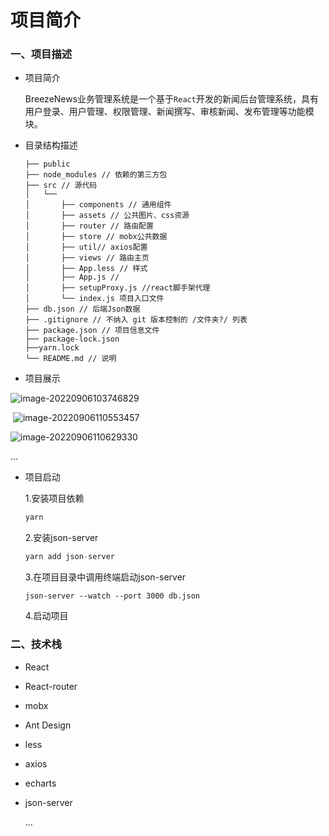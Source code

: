 # 项目简介

### 一、项目描述

* 项目简介

  BreezeNews业务管理系统是一个基于`React`开发的新闻后台管理系统，具有用户登录、用户管理、权限管理、新闻撰写、审核新闻、发布管理等功能模块。

* 目录结构描述

  ```
  ├── public  
  ├── node_modules // 依赖的第三方包
  ├── src // 源代码
  │   └── 
  │       ├── components // 通用组件
  │       ├── assets // 公共图片、css资源
  │       ├── router // 路由配置
  │       ├── store // mobx公共数据
  │       ├── util// axios配置
  │       ├── views // 路由主页
  │       ├── App.less // 样式
  │       ├── App.js // 
  │       ├── setupProxy.js //react脚手架代理
  │       └── index.js 项目入口文件
  ├── db.json // 后端Json数据
  ├── .gitignore // 不纳入 git 版本控制的 /文件夹?/ 列表
  ├── package.json // 项目信息文件
  ├── package-lock.json 
  ├──yarn.lock 
  └── README.md // 说明
  
  ```

* 项目展示

![image-20220906103746829](C:\Users\86152\AppData\Roaming\Typora\typora-user-images\image-20220906103746829.png)

​	![image-20220906110553457](C:\Users\86152\AppData\Roaming\Typora\typora-user-images\image-20220906110553457.png)

![image-20220906110629330](C:\Users\86152\AppData\Roaming\Typora\typora-user-images\image-20220906110629330.png)

...

* 项目启动

  1.安装项目依赖

  ```js
  yarn
  ```

  2.安装json-server

  ```js
  yarn add json-server
  ```

  3.在项目目录中调用终端启动json-server

  ```
  json-server --watch --port 3000 db.json
  ```

  4.启动项目

### 二、技术栈

* React
* React-router
* mobx
* Ant Design
* less
* axios
* echarts
* json-server

   ...



